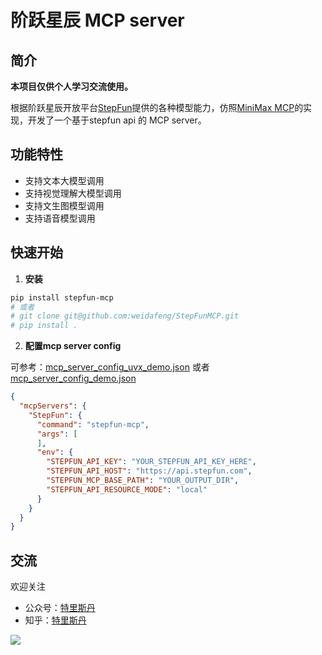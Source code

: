 # 阶跃星辰 MCP server

## 简介

**本项目仅供个人学习交流使用。**

根据阶跃星辰开放平台[StepFun](https://platform.stepfun.com/docs/overview/concept)提供的各种模型能力，仿照[MiniMax MCP](https://github.com/MiniMax-AI/MiniMax-MCP/tree/main)的实现，开发了一个基于stepfun api 的 MCP server。

## 功能特性

- 支持文本大模型调用
- 支持视觉理解大模型调用
- 支持文生图模型调用
- 支持语音模型调用

## 快速开始

1. **安装**

```bash
pip install stepfun-mcp
# 或者
# git clone git@github.com:weidafeng/StepFunMCP.git
# pip install .
```

2. **配置mcp server config**

可参考：[mcp_server_config_uvx_demo.json](mcp_server_config_uvx_demo.json) 或者 [mcp_server_config_demo.json](mcp_server_config_demo.json)

```json
{
  "mcpServers": {
    "StepFun": {
      "command": "stepfun-mcp",
      "args": [
      ],
      "env": {
        "STEPFUN_API_KEY": "YOUR_STEPFUN_API_KEY_HERE",
        "STEPFUN_API_HOST": "https://api.stepfun.com",
        "STEPFUN_MCP_BASE_PATH": "YOUR_OUTPUT_DIR", 
        "STEPFUN_API_RESOURCE_MODE": "local"
      }
    }
  }
}
```

## 交流

欢迎关注
- 公众号：[特里斯丹](公众号-特里斯丹.png)
- 知乎：[特里斯丹](https://www.zhihu.com/people/wwdafg)

![](公众号-特里斯丹.png)